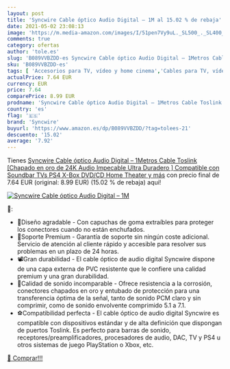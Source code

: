 ```yaml
---
layout: post
title: 'Syncwire Cable óptico Audio Digital – 1M al 15.02 % de rebaja'
date: 2021-05-02 23:08:13
image: 'https://m.media-amazon.com/images/I/51pen7Vy9uL._SL500_._SL400_.jpg'
comments: true
category: ofertas
author: 'tole.es'
slug: 'B089VVBZDD-es Syncwire Cable óptico Audio Digital – 1Metros Cable...'
sku: 'B089VVBZDD-es'
tags: [ 'Accesorios para TV, vídeo y home cinema','Cables para TV, vídeo y home cinema','Cables ópticos','Electrónica','TV, vídeo y home cinema','ps4','syncwire', ]
actualPrice: 7.64 EUR
currency: EUR
price: 7.64
comparePrice: 8.99 EUR
prodname: 'Syncwire Cable óptico Audio Digital – 1Metros Cable Toslink [Chapado en oro de 24K  Audio Impecable Ultra Duradero ] Compatible con Soundbar  TVs  PS4  X-Box  DVD/CD  Home Theater y más'
country: 'es'
flag: '🇪🇸'
brand: 'Syncwire'
buyurl: 'https://www.amazon.es/dp/B089VVBZDD/?tag=tolees-21'
descuento: '15.02'
average: '7.92'
---
```


Tienes [Syncwire Cable óptico Audio Digital – 1Metros Cable Toslink [Chapado en oro de 24K  Audio Impecable Ultra Duradero ] Compatible con Soundbar  TVs  PS4  X-Box  DVD/CD  Home Theater y más](https://www.amazon.es/dp/B089VVBZDD/?tag=tolees-21) con precio final de  7.64 EUR (original: 8.99 EUR) (15.02 %  de rebaja) aqui!

[![Syncwire Cable óptico Audio Digital – 1M](https://m.media-amazon.com/images/I/51pen7Vy9uL._SL500_._SL400_.jpg)](https://www.amazon.es/dp/B089VVBZDD/?tag=tolees-21)

🔎:

- 💎Diseño agradable - Con capuchas de goma extraíbles para proteger los conectores cuando no están enchufados.
- 🎇Soporte Premium - Garantía de soporte sin ningún coste adicional. Servicio de atención al cliente rápido y accesible para resolver sus problemas en un plazo de 24 horas.
- 📽Gran durabilidad - El cable óptico de audio digital Syncwire dispone de una capa externa de PVC resistente que le confiere una calidad premium y una gran durabilidad.
- 🏡Calidad de sonido incomparable - Ofrece resistencia a la corrosión, conectores chapados en oro y entubado de protección para una transferencia óptima de la señal, tanto de sonido PCM claro y sin comprimir, como de sonido envolvente comprimido 5.1 a 7.1.
- ⚽️Compatibilidad perfecta - El cable óptico de audio digital Syncwire es compatible con dispositivos estándar y de alta definición que dispongan de puertos Toslink. Es perfecto para barras de sonido, receptores/preamplificadores, procesadores de audio, DAC, TV y PS4 u otros sistemas de juego PlayStation o Xbox, etc.

[🛒 Comprar!!!](https://www.amazon.es/dp/B089VVBZDD/?tag=tolees-21)
